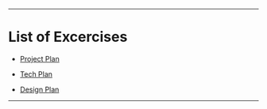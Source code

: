 -----------

# List of Excercises

* [Project Plan](Project_Plan.md)

* [Tech Plan](Tech_Plan_Exercise.md)

* [Design Plan](Design_plan_Exercise.md)

------------
